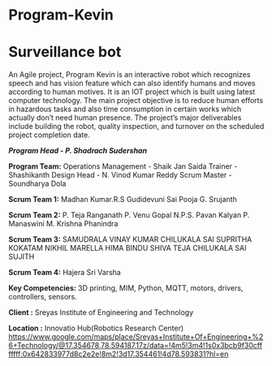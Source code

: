 # Program-Kevin
# Surveillance bot
An Agile project, Program Kevin is an interactive robot which recognizes speech and has vision feature which can also identify humans and moves according to human motives. It is an IOT project which is built using latest computer technology. The main project objective is to reduce human efforts in hazardous tasks and also time consumption in certain works which actually don’t need human presence. The project’s major deliverables include building the robot, quality inspection, and turnover on the scheduled project completion date.

_**Program Head - P. Shadrach Sudershan**_

**Program Team:**
Operations Management - Shaik Jan Saida
Trainer - Shashikanth
Design Head - N. Vinod Kumar Reddy
Scrum Master - Soundharya Dola

**Scrum Team 1:**
Madhan Kumar.R.S
Gudidevuni Sai Pooja
G. Srujanth

**Scrum Team 2:**
P. Teja Ranganath
P. Venu Gopal
N.P.S. Pavan Kalyan
P. Manaswini
M. Krishna Phanindra

**Scrum Team 3:**
SAMUDRALA VINAY KUMAR
CHILUKALA SAI SUPRITHA
KOKATAM NIKHIL
MARELLA HIMA BINDU
SHIVA TEJA
CHILUKALA SAI SUJITH

**Scrum Team 4:**
Hajera
Sri Varsha

**Key Competencies:** 3D printing, MIM, Python, MQTT, motors, drivers, controllers, sensors.

**Client :** Sreyas Institute of Engineering and Technology

**Location :** Innovatio Hub(Robotics Research Center) https://www.google.com/maps/place/Sreyas+Institute+Of+Engineering+%26+Technology/@17.354678,78.594187,17z/data=!4m5!3m4!1s0x3bcb9f30cfffffff:0x642833977d8c2e2e!8m2!3d17.354461!4d78.593831?hl=en
